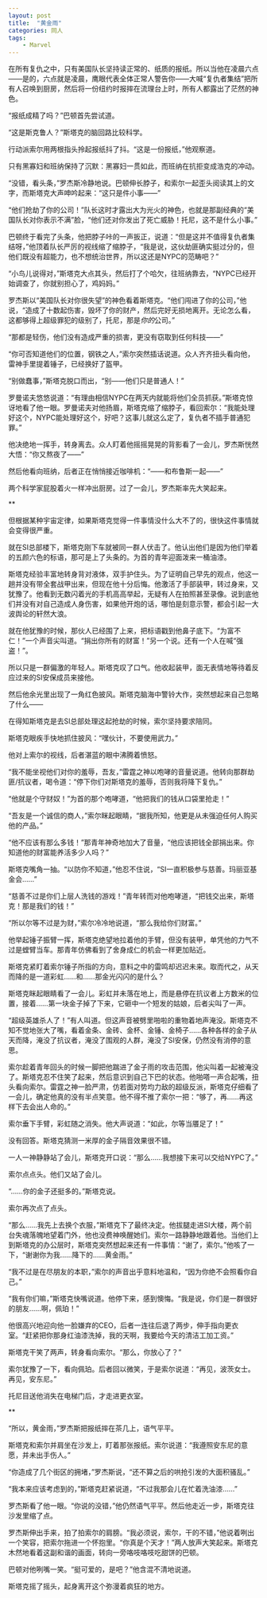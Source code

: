 ```yaml
---
layout: post
title:  "黄金雨"
categories: 同人
tags: 
    - Marvel
---
```


在所有复仇之中，只有美国队长坚持读正常的、纸质的报纸。所以当他在凌晨六点——是的，六点就是凌晨，鹰眼代表全体正常人警告你——大喊“复仇者集结”把所有人召唤到厨房，然后将一份纽约时报摔在流理台上时，所有人都露出了茫然的神色。

<!--break-->

“报纸成精了吗？”巴顿首先尝试道。

“这是斯克鲁人？”斯塔克的脑回路比较科学。

行动派索尔用两根指头拎起报纸抖了抖。“这是一份报纸，”他观察道。

只有黑寡妇和班纳保持了沉默：黑寡妇一贯如此，而班纳在抗拒变成浩克的冲动。

“没错，看头条，”罗杰斯冷静地说。巴顿伸长脖子，和索尔一起歪头阅读其上的文字，而斯塔克大声呻吟起来：“这只是件小事——”

“他们抢劫了你的公司！”队长这时才露出大为光火的神色，也就是那副经典的“美国队长对你表示不满”脸，“他们还对你发出了死亡威胁！托尼，这不是什么小事。”

巴顿终于看完了头条，他把脖子咔的一声扳正，说道：“但是这并不值得复仇者集结呀，”他顶着队长严厉的视线缩了缩脖子，“我是说，这伙劫匪确实挺过分的，但他们既没有超能力，也不想统治世界，所以这还是NYPC的范畴吧？”

“小鸟儿说得对，”斯塔克大点其头，然后打了个哈欠，往班纳靠去，“NYPC已经开始调查了，你就别担心了，鸡妈妈。”

罗杰斯以“美国队长对你很失望”的神色看着斯塔克。“他们闯进了你的公司，”他说，“造成了十数起伤害，毁坏了你的财产，然后完好无损地离开。无论怎么看，这都够得上超级罪犯的级别了，托尼，那是*你的*公司。”

“那都是轻伤，他们没有造成严重的损害，更没有窃取到任何科技——”

“你可否知道他们的位置，钢铁之人，”索尔突然插话说道。众人齐齐扭头看向他，雷神手里提着锤子，已经换好了盔甲。

“别做蠢事，”斯塔克脱口而出，“别——他们只是普通人！”

罗曼诺夫悠悠说道：“有理由相信NYPC在两天内就能将他们全员抓获。”斯塔克惊讶地看了他一眼。罗曼诺夫对他扬眉，斯塔克缩了缩脖子，看回索尔：“我能处理好这个，NYPC能处理好这个，好吧？这事儿就这么定了，复仇者不插手普通犯罪。”

他决绝地一挥手，转身离去。众人盯着他摇摇晃晃的背影看了一会儿，罗杰斯恍然大悟：“你又熬夜了——”

然后他看向班纳，后者正在悄悄接近咖啡机：“——和布鲁斯一起——”

两个科学家屁股着火一样冲出厨房。过了一会儿，罗杰斯率先大笑起来。

**

但根据某种宇宙定律，如果斯塔克觉得一件事情没什么大不了的，很快这件事情就会变得很严重。

就在SI总部楼下，斯塔克刚下车就被同一群人伏击了。他认出他们是因为他们举着的五颜六色的标语，那可是上了头条的。为首的青年迎面泼来一桶油漆。

斯塔克经验丰富地转身背对液体，双手护住头。为了证明自己早先的观点，他这一趟并没有带全套战甲出来，但现在他十分后悔。他激活了手部装甲，转过身来，又犹豫了。他看到无数闪着光的手机高高举起，无疑有人在拍照甚至录像。说到底他们并没有对自己造成人身伤害，如果他开炮的话，哪怕是刻意示警，都会引起一大波舆论的轩然大浪。

就在他犹豫的时候，那伙人已经围了上来，把标语戳到他鼻子底下。“为富不仁！”一个声音尖叫道。“捐出你所有的财富！”另一个说。还有一个人在喊“强盗！”。

所以只是一群偏激的年轻人。斯塔克叹了口气。他收起装甲，面无表情地等待着反应过来的SI安保成员来接他。

然后他余光里出现了一角红色披风。斯塔克脑海中警铃大作，突然想起来自己忽略了什么——

在得知斯塔克是去SI总部处理这起抢劫的时候，索尔坚持要求陪同。

斯塔克眼疾手快地抓住披风：“嘿伙计，不要使用武力。”

他对上索尔的视线，后者湛蓝的眼中沸腾着愤怒。

“我不能坐视他们对你的羞辱，吾友，”雷霆之神以咆哮的音量说道。他转向那群劫匪/抗议者，喝令道：“停下你们对斯塔克的羞辱，否则我将降下复仇。”

“他就是个守财奴！”为首的那个咆哮道，“他把我们的钱从口袋里抢走！”

“吾友是一个诚信的商人，”索尔眯起眼睛，“据我所知，他更是从未强迫任何人购买他的产品。”

“他不应该有那么多钱！”那青年神奇地加大了音量，“他应该把钱全部捐出来。你知道他的财富能养活多少人吗？”

斯塔克嘴角一抽。“以防你不知道，”他忍不住说，“SI一直积极参与慈善。玛丽亚基金会……”

“慈善不过是你们上层人洗钱的游戏！”青年转而对他咆哮道，“把钱交出来，斯塔克！那是我们的钱！”

“所以尔等不过是为财，”索尔冷冷地说道，“那么我给你们财富。”

他举起锤子振臂一挥，斯塔克绝望地拉着他的手臂，但没有装甲，单凭他的力气不过是螳臂当车。那青年仿佛看到了舍身成仁的机会一样更加贴近。

斯塔克紧盯着索尔锤子所指的方向，意料之中的雷鸣却迟迟未来。取而代之，从天而降的是一道彩虹……和……那金光闪闪的是什么？

斯塔克眯起眼睛看了一会儿。彩虹并未落在地上，而是悬停在抗议者上方数米的位置，接着……第一块金子掉了下来，它砸中一个短发的姑娘，后者尖叫了一声。

“超级英雄杀人了！”有人叫道。但这声音被劈里啪啦的重物着地声淹没。斯塔克不知不觉地张大了嘴，看着金条、金砖、金杯、金锤、金椅子……各种各样的金子从天而降，淹没了抗议者，淹没了围观的人群，淹没了SI安保，仍然没有消停的意思。

索尔趁着青年回头的时候一脚把他踹进了金子雨的攻击范围，他尖叫着一起被淹没了。斯塔克忍不住笑了起来，然后意识到自己下巴的状态。他啪嗒一声合起嘴，扭头看向索尔。雷霆之神一脸严肃，仿若面对势均力敌的超级反派，斯塔克仔细看了一会儿，确定他真的没有半点笑意。他不得不推了索尔一把：“够了，再……再这样下去会出人命的。”

索尔垂下手臂，彩虹随之消失。他大声说道：“如此，尔等当餍足了！”

没有回答。斯塔克猜测一米厚的金子隔音效果很不错。

一人一神静静站了会儿，斯塔克开口说：“那么……我想接下来可以交给NYPC了。”

索尔点点头。他们又站了会儿。

“……你的金子还挺多的。”斯塔克说。

索尔再次点了点头。

“那么……我先上去换个衣服，”斯塔克下了最终决定。他拔腿走进SI大楼，两个前台失魂落魄地望着门外，他也没费神唤醒她们。索尔一路静静地跟着他。当他们上到斯塔克的办公层时，斯塔克突然想起来还有一件事情：“谢了，索尔。”他咳了一下，“谢谢你为我……降下的……黄金雨。”

“我不过是在尽朋友的本职，”索尔的声音出乎意料地温和，“因为你绝不会照看你自己。”

“我有你们嘛，”斯塔克快嘴说道。他停下来，感到懊悔。“我是说，你们是一群很好的朋友……啊，佩珀！”

他很高兴地迎向他一脸嫌弃的CEO，后者一连往后退了两步，伸手指向更衣室。“赶紧把你那身红油漆洗掉，我的天啊，我要给今天的清洁工加工资。”

斯塔克干笑了两声，转身看向索尔。“那么，你放心了？”

索尔犹豫了一下，看向佩珀。后者回以微笑，于是索尔说道：“再见，波茨女士。再见，安东尼。”

托尼目送他消失在电梯门后，才走进更衣室。

**

“所以，黄金雨，”罗杰斯把报纸摔在茶几上，语气平平。

斯塔克和索尔并肩坐在沙发上，盯着那张报纸。索尔说道：“我遵照安东尼的意愿，并未出手伤人。”

“你造成了几个街区的拥堵，”罗杰斯说，“还不算之后的哄抢引发的大面积骚乱。”

“我本来应该考虑到的，”斯塔克赶紧说道，“不过我那会儿在忙着洗油漆……”

罗杰斯看了他一眼。“你说的没错，”他仍然语气平平。然后他走近一步，斯塔克往沙发里缩了点。

罗杰斯伸出手来，拍了拍索尔的肩膀。“我必须说，索尔，干的不错，”他说着咧出一个笑容，把索尔拖进一个怀抱里。“你真是个天才！”两人放声大笑起来。斯塔克木然地看着这副和谐的画面，转向一旁咯吱咯吱吃甜饼的巴顿。

巴顿对他咧嘴一笑。“挺可爱的，是吧？”他含混不清地说道。

斯塔克摇了摇头，起身离开这个弥漫着疯狂的地方。